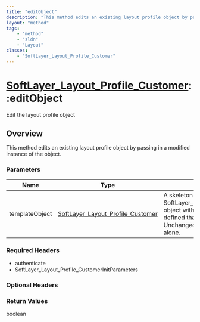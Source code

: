 ```yaml
---
title: "editObject"
description: "This method edits an existing layout profile object by passing in a modified instance of the object."
layout: "method"
tags:
    - "method"
    - "sldn"
    - "Layout"
classes:
    - "SoftLayer_Layout_Profile_Customer"
---
```

# [SoftLayer_Layout_Profile_Customer](/reference/services/SoftLayer_Layout_Profile_Customer)::editObject

Edit the layout profile object


## Overview 
This method edits an existing layout profile object by passing in a modified instance of the object. 

### Parameters 
|Name | Type | Description |
| --- | --- | --- |
|templateObject| <a href='/reference/datatypes/SoftLayer_Layout_Profile_Customer'>SoftLayer_Layout_Profile_Customer </a>| A skeleton SoftLayer_Layout_Profile_Customer object with only the properties defined that you wish to change. Unchanged properties are left alone.|


### Required Headers
* authenticate
* SoftLayer_Layout_Profile_CustomerInitParameters

### Optional Headers

### Return Values
boolean

